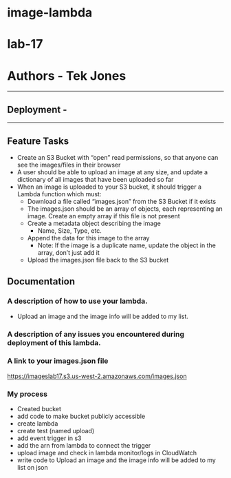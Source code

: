 # image-lambda
# lab-17

# Authors - Tek Jones
---

## Deployment - 

---

## Feature Tasks
- Create an S3 Bucket with “open” read permissions, so that anyone can see the images/files in their browser
- A user should be able to upload an image at any size, and update a dictionary of all images that have been uploaded so far
- When an image is uploaded to your S3 bucket, it should trigger a Lambda function which must:
    * Download a file called “images.json” from the S3 Bucket if it exists
    * The images.json should be an array of objects, each representing an image. Create an empty array if this file is not present
    * Create a metadata object describing the image
        - Name, Size, Type, etc.
    * Append the data for this image to the array
        - Note: If the image is a duplicate name, update the object in the array, don’t just add it
    * Upload the images.json file back to the S3 bucket


## Documentation
### A description of how to use your lambda.
- Upload an image and the image info will be added to my list.

### A description of any issues you encountered during deployment of this lambda.

### A link to your images.json file
https://imageslab17.s3.us-west-2.amazonaws.com/images.json

### My process 
- Created bucket
- add code to make bucket publicly accessible
- create lambda
- create test (named upload)
- add event trigger in s3
- add the arn from lambda to connect the trigger
- upload image and check in lambda monitor/logs in CloudWatch
- write code to Upload an image and the image info will be added to my list on json
